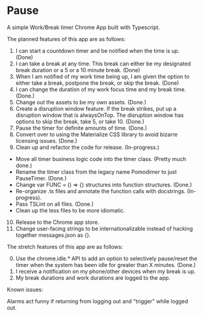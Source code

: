 # Pause

A simple Work/Break timer Chrome App built with Typescript.

The planned features of this app are as follows:

1. I can start a countdown timer and be notified when the time is up. (Done)
2. I can take a break at any time. This break can either be my designated break duration or a 5 or a 10 minute break. (Done)
3. When I am notified of my work time being up, I am given the option to either take a break, postpone the break, or skip the break. (Done)
4. I can change the duration of my work focus time and my break time. (Done.)
5. Change out the assets to be my own assets. (Done.)
6. Create a disruption window feature. If the break strikes, put up a disruption window that is alwaysOnTop. The disruption window has options to skip the break, take 5, or take 10. (Done.)
7. Pause the timer for definite amounts of time. (Done.)
8. Convert over to using the Materialize CSS library to avoid bizarre licensing issues. (Done.)
9. Clean up and refactor the code for release. (In-progress.)
  * Move all timer business logic code into the timer class. (Pretty much done.)
  * Rename the timer class from the legacy name Pomodimer to just PauseTimer. (Done.)
  * Change var FUNC = () => {} structures into function structures. (Done.)
  * Re-organize .ts files and annotate the function calls with docstrings. (In-progress).
  * Pass TSLint on all files. (Done.)
  * Clean up the less files to be more idiomatic.
10. Release to the Chrome app store.
11. Change user-facing strings to be internationalizable instead of hacking together messages.json as {}. 

The stretch features of this app are as follows:

0. Use the chrome.idle.* API to add an option to selectively pause/reset the timer when the system has been idle for greater than X minutes. (Done.)
1. I receive a notification on my phone/other devices when my break is up.
2. My break durations and work durations are logged to the app.

Known issues:

Alarms act funny if returning from logging out and "trigger" while logged out.